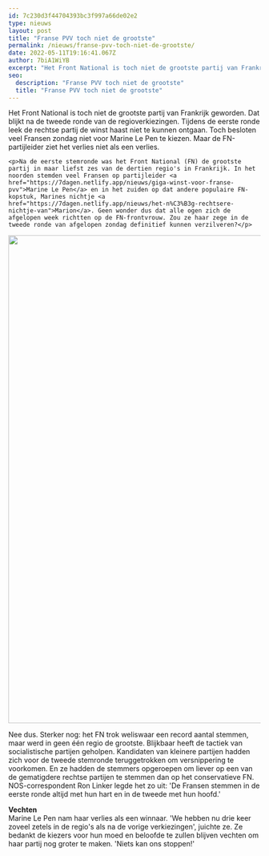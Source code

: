 ```yaml
---
id: 7c230d3f44704393bc3f997a66de02e2
type: nieuws
layout: post
title: "Franse PVV toch niet de grootste"
permalink: /nieuws/franse-pvv-toch-niet-de-grootste/
date: 2022-05-11T19:16:41.067Z
author: 7biA1WiYB
excerpt: "Het Front National is toch niet de grootste partij van Frankrijk geworden. Dat blijkt na de tweede ronde van de regioverkiezingen. Tijdens de eerste ronde leek de rechtse partij de winst haast niet te kunnen ontgaan. Toch besloten veel Fransen zondag niet voor Marine Le Pen te kiezen. Maar de FN-partijleider ziet het verlies niet als een verlies.    "
seo:
  description: "Franse PVV toch niet de grootste"
  title: "Franse PVV toch niet de grootste"
---
```

Het Front National is toch niet de grootste partij van Frankrijk geworden. Dat blijkt na de tweede ronde van de regioverkiezingen. Tijdens de eerste ronde leek de rechtse partij de winst haast niet te kunnen ontgaan. Toch besloten veel Fransen zondag niet voor Marine Le Pen te kiezen. Maar de FN-partijleider ziet het verlies niet als een verlies.    

    <p>Na de eerste stemronde was het Front National (FN) de grootste partij in maar liefst zes van de dertien regio's in Frankrijk. In het noorden stemden veel Fransen op partijleider <a href="https://7dagen.netlify.app/nieuws/giga-winst-voor-franse-pvv">Marine Le Pen</a> en in het zuiden op dat andere populaire FN-kopstuk, Marines nichtje <a href="https://7dagen.netlify.app/nieuws/het-n%C3%B3g-rechtsere-nichtje-van">Marion</a>. Geen wonder dus dat alle ogen zich de afgelopen week richtten op de FN-frontvrouw. Zou ze haar zege in de tweede ronde van afgelopen zondag definitief kunnen verzilveren?</p>
<p><div class="media media-element-container media-default"><div id="file-14042" class="file file-image file-image-jpeg">

        
  
  <div class="content">
    <img title="Marine Le Pen (rechtsboven) poseerde zondag voor een selfie met een kiezer in Henin-BeaumontFoto EPA" height="974" width="1219" class="media-element file-default" src="https://7dagen.netlify.app/sites/default/files/ANP-35397728.jpg" alt="">  </div>

  
</div>
</div>
<p>Nee dus. Sterker nog: het FN trok weliswaar een record aantal stemmen, maar werd in geen één regio de grootste. Blijkbaar heeft de tactiek van socialistische partijen geholpen. Kandidaten van kleinere partijen hadden zich voor de tweede stemronde teruggetrokken om versnippering te voorkomen. En ze hadden de stemmers opgeroepen om liever op een van de gematigdere rechtse partijen te stemmen dan op het conservatieve FN. NOS-correspondent Ron Linker legde het zo uit: 'De Fransen stemmen in de eerste ronde altijd met hun hart en in de tweede met hun hoofd.'</p>
<p><strong>Vechten</strong><br>Marine Le Pen nam haar verlies als een winnaar. 'We hebben nu drie keer zoveel zetels in de regio's als na de vorige verkiezingen', juichte ze. Ze bedankt de kiezers voor hun moed en beloofde te zullen blijven vechten om haar partij nog groter te maken. 'Niets kan ons stoppen!'</p>  
